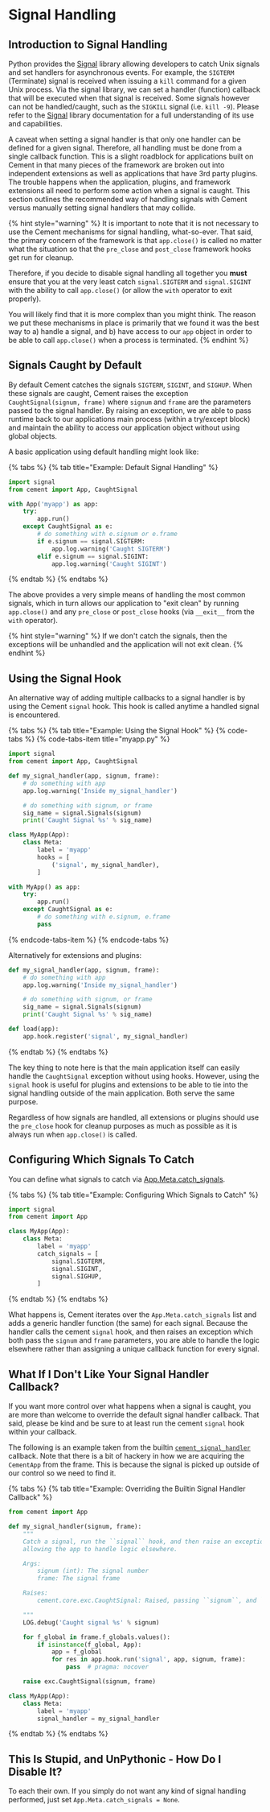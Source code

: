 # Signal Handling

## Introduction to Signal Handling

Python provides the [Signal](http://docs.python.org/library/signal.html) library allowing developers to catch Unix signals and set handlers for asynchronous events. For example, the `SIGTERM` \(Terminate\) signal is received when issuing a `kill` command for a given Unix process. Via the signal library, we can set a handler \(function\) callback that will be executed when that signal is received. Some signals however can not be handled/caught, such as the `SIGKILL` signal \(i.e. `kill -9`\). Please refer to the [Signal](http://docs.python.org/library/signal.html) library documentation for a full understanding of its use and capabilities.

A caveat when setting a signal handler is that only one handler can be defined for a given signal. Therefore, all handling must be done from a single callback function. This is a slight roadblock for applications built on Cement in that many pieces of the framework are broken out into independent extensions as well as applications that have 3rd party plugins. The trouble happens when the application, plugins, and framework extensions all need to perform some action when a signal is caught. This section outlines the recommended way of handling signals with Cement versus manually setting signal handlers that may collide.

{% hint style="warning" %}
It is important to note that it is not necessary to use the Cement mechanisms for signal handling, what-so-ever. That said, the primary concern of the framework is that `app.close()` is called no matter what the situation so that the `pre_close` and `post_close` framework hooks get run for cleanup.

Therefore, if you decide to disable signal handling all together you **must** ensure that you at the very least catch `signal.SIGTERM` and `signal.SIGINT` with the ability to call `app.close()` \(or allow the `with` operator to exit properly\).

You will likely find that it is more complex than you might think. The reason we put these mechanisms in place is primarily that we found it was the best way to a\) handle a signal, and b\) have access to our `app` object in order to be able to call `app.close()` when a process is terminated.
{% endhint %}

## Signals Caught by Default

By default Cement catches the signals `SIGTERM`, `SIGINT`, and `SIGHUP`. When these signals are caught, Cement raises the exception `CaughtSignal(signum, frame)` where `signum` and `frame` are the parameters passed to the signal handler. By raising an exception, we are able to pass runtime back to our applications main process \(within a try/except block\) and maintain the ability to access our application object without using global objects.

A basic application using default handling might look like:

{% tabs %}
{% tab title="Example: Default Signal Handling" %}
```python
import signal
from cement import App, CaughtSignal

with App('myapp') as app:
    try:
        app.run()
    except CaughtSignal as e:
        # do something with e.signum or e.frame
        if e.signum == signal.SIGTERM:
            app.log.warning('Caught SIGTERM')
        elif e.signum == signal.SIGINT:
            app.log.warning('Caught SIGINT')
```
{% endtab %}
{% endtabs %}

The above provides a very simple means of handling the most common signals, which in turn allows our application to "exit clean" by running `app.close()` and any `pre_close` or `post_close` hooks \(via `__exit__` from the `with` operator\).

{% hint style="warning" %}
If we don't catch the signals, then the exceptions will be unhandled and the application will not exit clean.
{% endhint %}

## Using the Signal Hook

An alternative way of adding multiple callbacks to a signal handler is by using the Cement `signal` hook. This hook is called anytime a handled signal is encountered.

{% tabs %}
{% tab title="Example: Using the Signal Hook" %}
{% code-tabs %}
{% code-tabs-item title="myapp.py" %}
```python
import signal
from cement import App, CaughtSignal

def my_signal_handler(app, signum, frame):
    # do something with app
    app.log.warning('Inside my_signal_handler')

    # do something with signum, or frame
    sig_name = signal.Signals(signum)
    print('Caught Signal %s' % sig_name)

class MyApp(App):
    class Meta:
        label = 'myapp'
        hooks = [
            ('signal', my_signal_handler),
        ]

with MyApp() as app:
    try:
        app.run()
    except CaughtSignal as e:
        # do something with e.signum, e.frame
        pass

```
{% endcode-tabs-item %}
{% endcode-tabs %}

Alternatively for extensions and plugins:

```python
def my_signal_handler(app, signum, frame):
    # do something with app
    app.log.warning('Inside my_signal_handler')

    # do something with signum, or frame
    sig_name = signal.Signals(signum)
    print('Caught Signal %s' % sig_name)

def load(app):
    app.hook.register('signal', my_signal_handler)
```
{% endtab %}
{% endtabs %}

The key thing to note here is that the main application itself can easily handle the `CaughtSignal` exception without using hooks.  However, using the `signal` hook is useful for plugins and extensions to be able to tie into the signal handling outside of the main application. Both serve the same purpose.

Regardless of how signals are handled, all extensions or plugins should use the `pre_close` hook for cleanup purposes as much as possible as it is always run when `app.close()` is called.

## Configuring Which Signals To Catch

You can define what signals to catch via [App.Meta.catch\_signals](https://cement.readthedocs.io/en/2.99/api/core/foundation/#cement.core.foundation.App.Meta.catch_signals).

{% tabs %}
{% tab title="Example: Configuring Which Signals to Catch" %}
```python
import signal
from cement import App

class MyApp(App):
    class Meta:
        label = 'myapp'
        catch_signals = [
            signal.SIGTERM,
            signal.SIGINT,
            signal.SIGHUP,
        ]
```
{% endtab %}
{% endtabs %}

What happens is, Cement iterates over the `App.Meta.catch_signals` list and adds a generic handler function \(the same\) for each signal. Because the handler calls the cement `signal` hook, and then raises an exception which both pass the `signum` and `frame` parameters, you are able to handle the logic elsewhere rather than assigning a unique callback function for every signal.

## What If I Don't Like Your Signal Handler Callback?

If you want more control over what happens when a signal is caught, you are more than welcome to override the default signal handler callback. That said, please be kind and be sure to at least run the cement `signal` hook within your callback.

The following is an example taken from the builtin [`cement_signal_handler`](https://cement.readthedocs.io/en/2.99/api/core/foundation/#cement.core.foundation.cement_signal_handler) callback. Note that there is a bit of hackery in how we are acquiring the `CementApp` from the frame. This is because the signal is picked up outside of our control so we need to find it.

{% tabs %}
{% tab title="Example: Overriding the Builtin Signal Handler Callback" %}
```python
from cement import App

def my_signal_handler(signum, frame):
    """
    Catch a signal, run the ``signal`` hook, and then raise an exception
    allowing the app to handle logic elsewhere.

    Args:
        signum (int): The signal number
        frame: The signal frame

    Raises:
        cement.core.exc.CaughtSignal: Raised, passing ``signum``, and ``frame``

    """
    LOG.debug('Caught signal %s' % signum)

    for f_global in frame.f_globals.values():
        if isinstance(f_global, App):
            app = f_global
            for res in app.hook.run('signal', app, signum, frame):
                pass  # pragma: nocover

    raise exc.CaughtSignal(signum, frame)

class MyApp(App):
    class Meta:
        label = 'myapp'
        signal_handler = my_signal_handler
```
{% endtab %}
{% endtabs %}

## This Is Stupid, and UnPythonic - How Do I Disable It?

To each their own. If you simply do not want any kind of signal handling performed, just set `App.Meta.catch_signals = None`.

